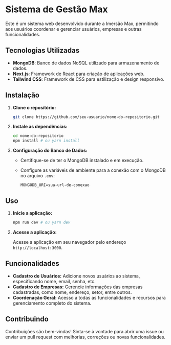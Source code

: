 # Sistema de Gestão Max

Este é um sistema web desenvolvido durante a Imersão Max, permitindo aos usuários coordenar e gerenciar usuários, empresas e outras funcionalidades.

## Tecnologias Utilizadas

- **MongoDB**: Banco de dados NoSQL utilizado para armazenamento de dados.
- **Next.js**: Framework de React para criação de aplicações web.
- **Tailwind CSS**: Framework de CSS para estilização e design responsivo.

## Instalação

1. **Clone o repositório:**

    ```bash
    git clone https://github.com/seu-usuario/nome-do-repositorio.git
    ```

2. **Instale as dependências:**

    ```bash
    cd nome-do-repositorio
    npm install # ou yarn install
    ```

3. **Configuração do Banco de Dados:**

    - Certifique-se de ter o MongoDB instalado e em execução.
    - Configure as variáveis de ambiente para a conexão com o MongoDB no arquivo `.env`:

        ```env
        MONGODB_URI=sua-url-de-conexao
        ```

## Uso

1. **Inicie a aplicação:**

    ```bash
    npm run dev # ou yarn dev
    ```

2. **Acesse a aplicação:**

    Acesse a aplicação em seu navegador pelo endereço `http://localhost:3000`.

## Funcionalidades

- **Cadastro de Usuários:** Adicione novos usuários ao sistema, especificando nome, email, senha, etc.
- **Cadastro de Empresas:** Gerencie informações das empresas cadastradas, como nome, endereço, setor, entre outros.
- **Coordenação Geral:** Acesso a todas as funcionalidades e recursos para gerenciamento completo do sistema.

## Contribuindo

Contribuições são bem-vindas! Sinta-se à vontade para abrir uma issue ou enviar um pull request com melhorias, correções ou novas funcionalidades.




